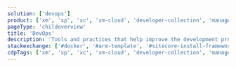 ```yaml
---
solution: ['devops']
product: ['xm', 'xp', 'xc', 'xm-cloud', 'developer-collection', 'managed-cloud', 'sif']
pageType: 'childoverview'
title: 'DevOps'
description: 'Tools and practices that help improve the development process '
stackexchange: ['#docker', '#arm-template', '#sitecore-install-framework']
cdpTags: ['xm', 'xp', 'xc', 'xm-cloud', 'developer-collection', 'managed-cloud', 'sif']
---
```

